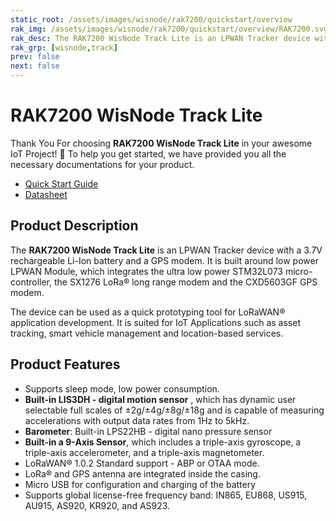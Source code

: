 ```yaml
---
static_root: /assets/images/wisnode/rak7200/quickstart/overview
rak_img: /assets/images/wisnode/rak7200/quickstart/overview/RAK7200.svg
rak_desc: The RAK7200 WisNode Track Lite is an LPWAN Tracker device with a 3.7V rechargeable Li-Ion battery and a GPS modem. It is built around low power LPWAN Module, which integrates the ultra low power STM32L073 micro-controller, the SX1276 LoRa® long range modem and the CXD5603GF GPS modem.
rak_grp: [wisnode,track]
prev: false
next: false
---
```


# RAK7200 WisNode Track Lite
Thank You For choosing **RAK7200 WisNode Track Lite** in your awesome IoT Project! 🎉 To help you get started, we have provided you all the necessary documentations for your product.

* [Quick Start Guide](../Quickstart/)
* [Datasheet](../Datasheet/)
<!-- <rk-img
  src="/assets/images/wisnode/rak7200/quickstart/overview/tnbyyv90jncokqtn9xiy.jpg"
  width="50%"
  figure-number="1"
  caption="RAK7200 WisNode Track Lite Product View"
/> -->

## Product Description

The **RAK7200 WisNode Track Lite** is an LPWAN Tracker device with a 3.7V rechargeable Li-Ion battery and a GPS modem. It is built around low power LPWAN Module, which integrates the ultra low power STM32L073 micro-controller, the SX1276 LoRa® long range modem and the CXD5603GF GPS modem.

The device can be used as a quick prototyping tool for LoRaWAN® application development. It is suited for IoT Applications such as asset tracking, smart vehicle management and location-based services.

<!-- <rk-btn
  src="/Product-Categories/WisNode/RAK7200/Quickstart/"
  label="Get Started with RAK7200 WisNode Track Lite"
/> -->

## Product Features

- Supports sleep mode, low power consumption.
- **Built-in LIS3DH - digital motion sensor** , which has dynamic user selectable full scales of ±2g/±4g/±8g/±18g and is capable of measuring accelerations with output data rates from 1Hz to 5kHz.
- **Barometer**: Built-in LPS22HB - digital nano pressure sensor
- **Built-in a 9-Axis Sensor**, which includes a triple-axis gyroscope, a triple-axis accelerometer, and a triple-axis magnetometer.
- LoRaWAN® 1.0.2 Standard support - ABP or OTAA mode.
- LoRa® and GPS antenna are integrated inside the casing.
- Micro USB for configuration and charging of the battery
- Supports global license-free frequency band: IN865, EU868, US915, AU915, AS920, KR920, and AS923.

